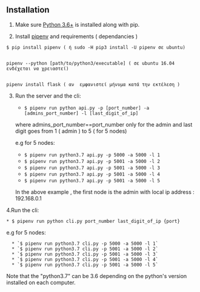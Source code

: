 ## Installation

1. Make sure [Python 3.6+](https://www.python.org/downloads/) is installed along with pip.


2. Install [pipenv](https://github.com/kennethreitz/pipenv) and requirements ( dependancies )


```
$ pip install pipenv ( ή sudo -H pip3 install -U pipenv σε ubuntu)


pipenv --python [path/to/python3/executable] ( σε ubuntu 16.04 ενδέχεται να χρειαστεί)


pipenv install flask ( αν  εμφανιστεί μήνυμα κατά την εκτέλεση )
```

3. Run the server and the cli:
    * `$ pipenv run python api.py -p [port_number] -a [admins_port_number] -l [last_digit_of_ip]`

   where admins_port_number==port_number only for the admin and last digit goes from 1 ( admin ) to 5 ( for 5 nodes)

   e.g for 5 nodes:
      * `$ pipenv run python3.7 api.py -p 5000 -a 5000 -l 1`
      * `$ pipenv run python3.7 api.py -p 5001 -a 5000 -l 2`
      * `$ pipenv run python3.7 api.py -p 5001 -a 5000 -l 3`
      * `$ pipenv run python3.7 api.py -p 5001 -a 5000 -l 4`
      * `$ pipenv run python3.7 api.py -p 5001 -a 5000 -l 5`

   In the above example , the first node is the admin  with  local ip address : 192.168.0.1

4.Run the cli:

    * $ pipenv run python cli.py port_number last_digit_of_ip {port}


   e.g for 5 nodes:


      * `$ pipenv run python3.7 cli.py -p 5000 -a 5000 -l 1`
      * `$ pipenv run python3.7 cli.py -p 5001 -a 5000 -l 2`
      * `$ pipenv run python3.7 cli.py -p 5001 -a 5000 -l 3`
      * `$ pipenv run python3.7 cli.py -p 5001 -a 5000 -l 4`
      * `$ pipenv run python3.7 cli.py -p 5001 -a 5000 -l 5`

 Note that the "python3.7" can be 3.6 depending on the python's version  installed on each computer.
